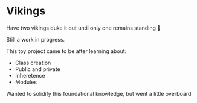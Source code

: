 # Vikings
Have two vikings duke it out until only one remains standing :muscle:

Still a work in progress.

This toy project came to be after learning about:
 - Class creation
 - Public and private
 - Inheretence
 - Modules
 
 Wanted to solidify this foundational knowledge, but went a little overboard
